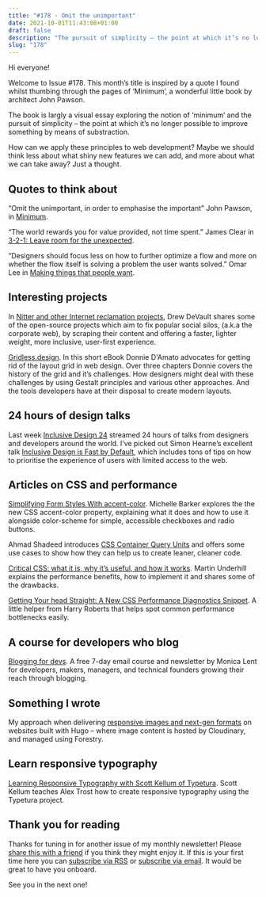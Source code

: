 ```yaml
---
title: "#178 - Omit the unimportant"
date: 2021-10-01T11:43:08+01:00
draft: false
description: "The pursuit of simplicity – the point at which it’s no longer possible to improve something by means of substraction."
slug: "178"
---
```


Hi everyone!

Welcome to Issue #178. This month’s title is inspired by a quote I found whilst thumbing through the pages of ‘Minimum’, a wonderful little book by architect John Pawson. 

The book is largly a visual essay exploring the notion of ‘minimum’ and the pursuit of simplicity – the point at which it’s no longer possible to improve something by means of substraction.

How can we apply these principles to web development? Maybe we should think less about what shiny new features we can add, and more about what we can take away? Just a thought.

## Quotes to think about

“Omit the unimportant, in order to emphasise the important” John Pawson, in [Minimum](https://www.goodreads.com/book/show/307594.Minimum?from_search=true&from_srp=true&qid=bEEg5pID6I&rank=2).

“The world rewards you for value provided, not time spent.” James Clear in [3-2-1: Leave room for the unexpected](https://newsletters.feedbinusercontent.com/c6c/c6cbea2d0219215cd6c6e66a31d356a19773a7ac.html).

“Designers should focus less on how to further optimize a flow and more on whether the flow itself is solving a problem the user wants solved.” Omar Lee in [Making things that people want](https://slack.design/articles/makethingsthatpeoplewant-insteadofwhatyouwantthemtowant/).


## Interesting projects

In [Nitter and other Internet reclamation projects](https://drewdevault.com/2021/09/23/Nitter-and-other-internet-reclamation-projects.html), Drew DeVault shares some of the open-source  projects which aim to fix popular social silos, (a.k.a  the corporate web), by scraping their content and offering a faster, lighter weight, more inclusive, user-first experience.  

[Gridless.design](https://gridless.design/). In this short eBook Donnie D'Amato advocates for getting rid of the layout grid in web design. Over three chapters Donnie covers the history of the grid and it’s challenges. How designers might deal with these challenges by using Gestalt principles and various other approaches. And the tools developers have at their disposal to create modern layouts.

## 24 hours of design talks

Last week [Inclusive Design 24](https://inclusivedesign24.org/2021/) streamed 24 hours of talks from designers and developers around the world. I’ve picked out  Simon Hearne’s excellent talk [Inclusive Design is Fast by Default](https://youtu.be/MiXy2x6flww), which includes tons of tips on how to prioritise the experience of users with limited access to the web.

## Articles on CSS and performance

[Simplifying Form Styles With accent-color](https://www.smashingmagazine.com/2021/09/simplifying-form-styles-accent-color/). Michelle Barker explores the the new CSS accent-color property, explaining what it does and how to use it alongside color-scheme for simple, accessible checkboxes and radio buttons.

Ahmad Shadeed introduces [CSS Container Query Units](https://ishadeed.com/article/container-query-units/) and offers some use cases to show how they can help us to create leaner, cleaner code. 

[Critical CSS: what it is, why it’s useful, and how it works](https://www.tempertemper.net/blog/critical-css-what-it-is-why-its-useful-and-how-it-works). Martin Underhill explains the performance benefits, how to implement it and shares some of the drawbacks.

[Getting Your head Straight: A New CSS Performance Diagnostics Snippet](https://www.smashingmagazine.com/2021/09/css-head-tag/). A little helper from Harry Roberts that helps spot common performance bottlenecks easily.


## A course for developers who blog

[Blogging for devs](https://bloggingfordevs.com/). A free 7-day email course and newsletter by Monica Lent for developers, makers, managers, and technical founders growing their reach through blogging.


## Something I wrote

My approach when delivering [responsive images and next-gen formats](https://harrycresswell.com/writing/responsive-images-next-gen-formats/) on websites built with Hugo – where image content is hosted by Cloudinary, and managed using Forestry. 


## Learn responsive typography

[Learning Responsive Typography with Scott Kellum of Typetura](https://www.youtube.com/watch?v=zI44Tvuh-Aw). Scott Kellum teaches Alex Trost how to create responsive typography using the Typetura project.

## Thank you for reading

Thanks for tuning in for another issue of my monthly newsletter! Please [share this with a friend](/newsletter/178/) if you think they might enjoy it. If this is your first time here you can [subscribe via RSS](/feeds/) or [subscribe via email](https://harrycresswell.us14.list-manage.com/subscribe/post?u=4e8fba8d0ab4a857159c0104e&id=d6ad2b65ca). It would be great to have you onboard. 

See you in the next one!